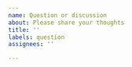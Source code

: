 ```yaml
---
name: Question or discussion
about: Please share your thoughts
title: ''
labels: question
assignees: ''

---
```

